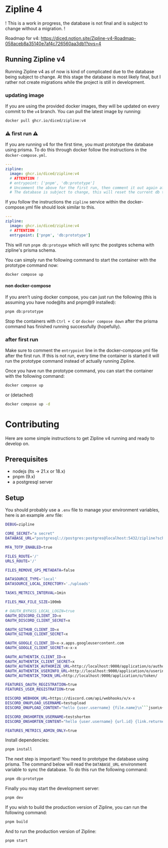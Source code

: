 # Zipline 4

! This is a work in progress, the database is not final and is subject to change without a migration. !

Roadmap for v4: https://diced.notion.site/Zipline-v4-Roadmap-058aceb8a35140e7af4c726560aa3db1?pvs=4

## Running Zipline v4

Running Zipline v4 as of now is kind of complicated due to the database being subject to change. At this stage the database is most likely final, but I rather not create migrations while the project is still in development.

### updating image

If you are using the provided docker images, they will be updated on every commit to the `v4` branch. You can pull the latest image by running:

```bash
docker pull ghcr.io/diced/zipline:v4
```

### ⚠ first run ⚠

If you are running v4 for the first time, you must prototype the database using prisma. To do this through docker follow the instructions in the `docker-compose.yml`.

```yml
---
zipline:
  image: ghcr.io/diced/zipline:v4
  # ATTENTION !
  # entrypoint: ['pnpm', 'db:prototype']
  # Uncomment the above for the first run, then comment it out again after it runs once.
  # The database is subject to change, this will reset the current db to match the prisma schema.
```

If you follow the instructions the `zipline` service within the docker-compose.yml file should look similar to this.

```yml
---
zipline:
  image: ghcr.io/diced/zipline:v4
  # ATTENTION !
  entrypoint: ['pnpm', 'db:prototype']
```

This will run `pnpm db:protoype` which will sync the postgres schema with zipline's prisma schema.

You can simply run the following command to start the container with the prototype command now:

```bash
docker compose up
```

#### non docker-compose

If you aren't using docker compose, you can just run the following (this is assuming you have node@lts and pnpm@9 installed):

```bash
pnpm db:prototype
```

Stop the containers with `Ctrl + C` or `docker compose down` after the prisma command has finished running successfully (hopefully).

### after first run

Make sure to comment the `entrypoint` line in the docker-compose.yml file after the first run. If this is not run, every time the container is started it will run the prototype command instead of actually running Zipline.

Once you have run the prototype command, you can start the container with the following command:

```bash
docker compose up
```

or (detached)

```bash
docker compose up -d
```

# Contributing

Here are some simple instructions to get Zipline v4 running and ready to develop on.

## Prerequisites

- nodejs (lts -> 21.x or 18.x)
- pnpm (9.x)
- a postgresql server

## Setup

You should probably use a `.env` file to manage your environment variables, here is an example .env file:

````bash
DEBUG=zipline

CORE_SECRET="a secret"
DATABASE_URL="postgresql://postgres:postgres@localhost:5432/zipline?schema=public"

MFA_TOTP_ENABLED=true

FILES_ROUTE='/'
URLS_ROUTE='/'

FILES_REMOVE_GPS_METADATA=false

DATASOURCE_TYPE='local'
DATASOURCE_LOCAL_DIRECTORY='./uploads'

TASKS_METRICS_INTERVAL=1min

FILES_MAX_FILE_SIZE=100mb

# OAUTH_BYPASS_LOCAL_LOGIN=true
OAUTH_DISCORD_CLIENT_ID=x
OAUTH_DISCORD_CLIENT_SECRET=x

OAUTH_GITHUB_CLIENT_ID=x
OAUTH_GITHUB_CLIENT_SECRET=x

OAUTH_GOOGLE_CLIENT_ID=x-x.apps.googleusercontent.com
OAUTH_GOOGLE_CLIENT_SECRET=x-x-x

OAUTH_AUTHENTIK_CLIENT_ID=x
OAUTH_AUTHENTIK_CLIENT_SECRET=x
OAUTH_AUTHENTIK_AUTHORIZE_URL=http://localhost:9000/application/o/authorize/
OAUTH_AUTHENTIK_USERINFO_URL=http://localhost:9000/application/o/userinfo/
OAUTH_AUTHENTIK_TOKEN_URL=http://localhost:9000/application/o/token/

FEATURES_OAUTH_REGISTRATION=true
FEATURES_USER_REGISTRATION=true

DISCORD_WEBHOOK_URL=https://discord.com/api/webhooks/x/x-x
DISCORD_ONUPLOAD_USERNAME=testupload
DISCORD_ONUPLOAD_CONTENT="hello {user.username} {file.name}\n```json\n{debug.jsonf}\n```"

DISCORD_ONSHORTEN_USERNAME=testshorten
DISCORD_ONSHORTEN_CONTENT="hello {user.username} {url.id} {link.returned} {url.createdAt::locale::en-UK,Pacific/Auckland}\n```json\n{debug.jsonf}\n```"

FEATURES_METRICS_ADMIN_ONLY=true
````

Install dependencies:

```bash
pnpm install
```

The next step is important! You need to prototype the database using prisma. The command below will read the `DATABASE_URL` environment variable to sync the database. To do this run the following command:

```bash
pnpm db:prototype
```

Finally you may start the development server:

```bash
pnpm dev
```

If you wish to build the production version of Zipline, you can run the following command:

```bash
pnpm build
```

And to run the production version of Zipline:

```bash
pnpm start
```
